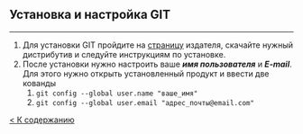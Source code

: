 ## Установка и настройка GIT
---
1. Для установки GIT пройдите на [страницу](https://git-scm.com/download/win) издателя, скачайте нужный дистрибутив и следуйте инструкциям по установке.
2. После установки нужно настроить ваше ***имя пользователя*** и ***E-mail***. Для этого нужно открыть установленный продукт и ввести две кованды
   1. `git config --global user.name "ваше_имя"`
   2. `git config --global user.email "адрес_почты@email.com"`

[< К содержанию](Readme.md)